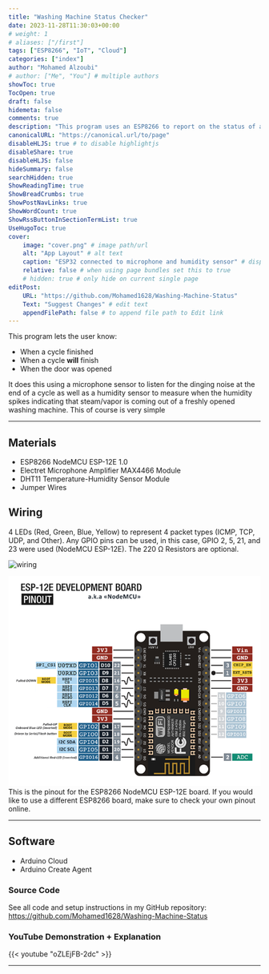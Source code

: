 ```yaml
---
title: "Washing Machine Status Checker"
date: 2023-11-28T11:30:03+00:00
# weight: 1
# aliases: ["/first"]
tags: ["ESP8266", "IoT", "Cloud"]
categories: ["index"]
author: "Mohamed Alzoubi"
# author: ["Me", "You"] # multiple authors
showToc: true
TocOpen: true
draft: false
hidemeta: false
comments: true
description: "This program uses an ESP8266 to report on the status of a washing machine using a microphone and humidity sensor."
canonicalURL: "https://canonical.url/to/page"
disableHLJS: true # to disable highlightjs
disableShare: true
disableHLJS: false
hideSummary: false
searchHidden: true
ShowReadingTime: true
ShowBreadCrumbs: true
ShowPostNavLinks: true
ShowWordCount: true
ShowRssButtonInSectionTermList: true
UseHugoToc: true
cover:
    image: "cover.png" # image path/url
    alt: "App Layout" # alt text
    caption: "ESP32 connected to microphone and humidity sensor" # display caption under cover
    relative: false # when using page bundles set this to true
    # hidden: true # only hide on current single page
editPost:
    URL: "https://github.com/Mohamed1628/Washing-Machine-Status"
    Text: "Suggest Changes" # edit text
    appendFilePath: false # to append file path to Edit link
---
```


This program lets the user know:
- When a cycle finished
- When a cycle **will** finish
- When the door was opened

It does this using a microphone sensor to listen for the dinging noise at the end of a cycle as well as a humidity sensor to measure when the humidity spikes indicating that steam/vapor is coming out of a freshly opened washing machine. This of course is very simple 

---
## Materials
- ESP8266 NodeMCU ESP-12E 1.0
- Electret Microphone Amplifier MAX4466 Module
- DHT11 Temperature-Humidity Sensor Module
- Jumper Wires

## Wiring
4 LEDs (Red, Green, Blue, Yellow) to represent 4 packet types (ICMP, TCP, UDP, and Other). Any GPIO pins can be used, in this case, GPIO 2, 5, 21, and 23 were used (NodeMCU ESP-12E). The 220 Ω Resistors are optional.

![wiring](images/wiring.png)

![pinout](images/pinout.png)
This is the pinout for the ESP8266 NodeMCU ESP-12E board. If you would like to use a different ESP8266 board, make sure to check your own pinout online.

---

## Software
- Arduino Cloud
- Arduino Create Agent

### Source Code
See all code and setup instructions in my GitHub repository:
https://github.com/Mohamed1628/Washing-Machine-Status

### YouTube Demonstration + Explanation
{{< youtube "oZLEjFB-2dc" >}}

---